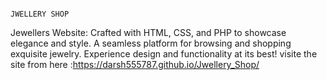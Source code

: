                                                                         JWELLERY SHOP 


Jewellers Website: Crafted with HTML, CSS, and PHP to showcase elegance and style. A seamless platform for browsing and shopping exquisite jewelry. Experience design and functionality at its best!
visite the site from here :https://darsh555787.github.io/Jwellery_Shop/ 
